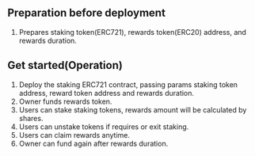 ## Preparation before deployment
1. Prepares staking token(ERC721), rewards token(ERC20) address, and rewards duration.

## Get started(Operation)
1. Deploy the staking ERC721 contract, passing params staking token address, reward token address and rewards duration.
2. Owner funds rewards token.
3. Users can stake staking tokens, rewards amount will be calculated by shares.
4. Users can unstake tokens if requires or exit staking.
5. Users can claim rewards anytime.
6. Owner can fund again after rewards duration.





